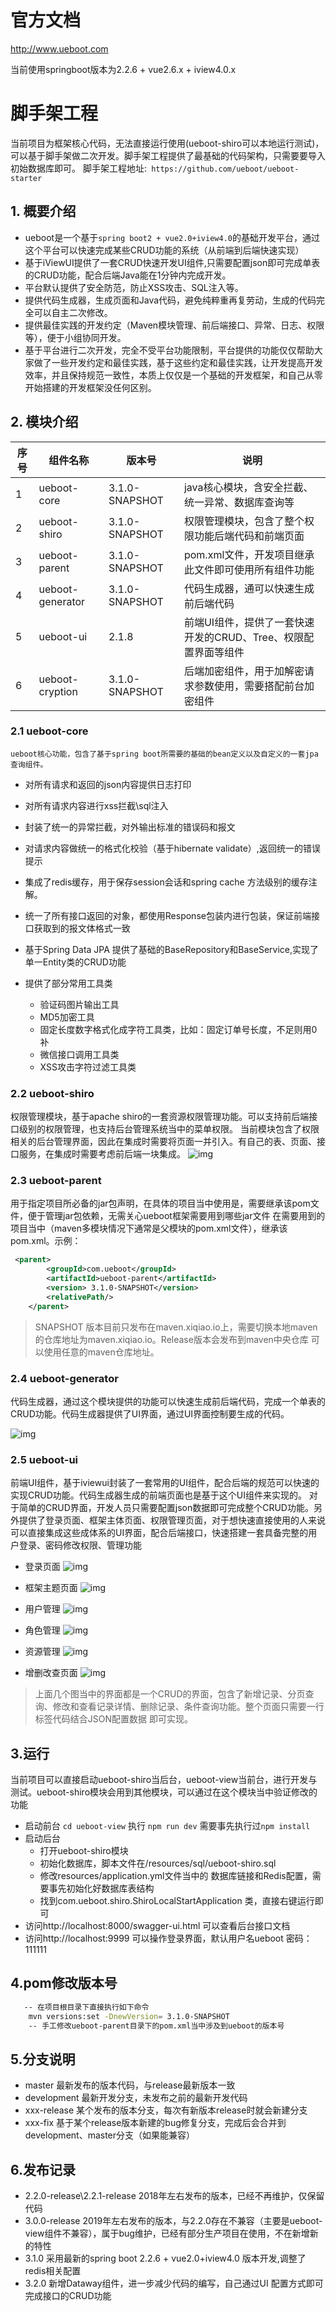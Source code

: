 # 官方文档

http://www.ueboot.com

当前使用springboot版本为2.2.6 + vue2.6.x + iview4.0.x

# 脚手架工程
当前项目为框架核心代码，无法直接运行使用(ueboot-shiro可以本地运行测试)，可以基于脚手架做二次开发。脚手架工程提供了最基础的代码架构，只需要要导入初始数据库即可。
 脚手架工程地址:` https://github.com/ueboot/ueboot-starter`
   
## 1. 概要介绍
  - ueboot是一个基于`spring boot2 + vue2.0+iview4.0`的基础开发平台，通过这个平台可以快速完成某些CRUD功能的系统（从前端到后端快速实现）
  - 基于iViewUI提供了一套CRUD快速开发UI组件,只需要配置json即可完成单表的CRUD功能，配合后端Java能在1分钟内完成开发。
  - 平台默认提供了安全防范，防止XSS攻击、SQL注入等。
  - 提供代码生成器，生成页面和Java代码，避免纯粹重再复劳动，生成的代码完全可以自主二次修改。
  - 提供最佳实践的开发约定（Maven模块管理、前后端接口、异常、日志、权限等），便于小组协同开发。
  - 基于平台进行二次开发，完全不受平台功能限制，平台提供的功能仅仅帮助大家做了一些开发约定和最佳实践，基于这些约定和最佳实践，让开发提高开发效率，并且保持规范一致性，本质上仅仅是一个基础的开发框架，和自己从零开始搭建的开发框架没任何区别。
## 2. 模块介绍
| 序号 | 组件名称 | 版本号 |说明 |
| ------ | ------ | ------ |------ |
1 | ueboot-core | 3.1.0-SNAPSHOT|java核心模块，含安全拦截、统一异常、数据库查询等
2 | ueboot-shiro| 3.1.0-SNAPSHOT|权限管理模块，包含了整个权限功能后端代码和前端页面
3 | ueboot-parent| 3.1.0-SNAPSHOT|pom.xml文件，开发项目继承此文件即可使用所有组件功能
4 | ueboot-generator| 3.1.0-SNAPSHOT|代码生成器，通可以快速生成前后端代码
5 | ueboot-ui|2.1.8 |前端UI组件，提供了一套快速开发的CRUD、Tree、权限配置界面等组件
6 | ueboot-cryption|3.1.0-SNAPSHOT |后端加密组件，用于加解密请求参数使用，需要搭配前台加密组件


### 2.1 ueboot-core
    ueboot核心功能，包含了基于spring boot所需要的基础的bean定义以及自定义的一套jpa查询组件。
- 对所有请求和返回的json内容提供日志打印

- 对所有请求内容进行xss拦截\sql注入

- 封装了统一的异常拦截，对外输出标准的错误码和报文

- 对请求内容做统一的格式化校验（基于hibernate validate）,返回统一的错误提示

- 集成了redis缓存，用于保存session会话和spring cache 方法级别的缓存注解。

- 统一了所有接口返回的对象，都使用Response包装内进行包装，保证前端接口获取到的报文体格式一致

- 基于Spring Data JPA 提供了基础的BaseRepository和BaseService,实现了单一Entity类的CRUD功能

- 提供了部分常用工具类
    - 验证码图片输出工具
    - MD5加密工具
    - 固定长度数字格式化成字符工具类，比如：固定订单号长度，不足则用0补
    - 微信接口调用工具类
    - XSS攻击字符过滤工具类
    
### 2.2 ueboot-shiro
权限管理模块，基于apache shiro的一套资源权限管理功能。可以支持前后端接口级别的权限管理，也支持后台管理系统当中的菜单权限。
当前模块包含了权限相关的后台管理界面，因此在集成时需要将页面一并引入。有自己的表、页面、接口服务，在集成时需要考虑前后端一块集成。
  ![img](docs/images/ueboot-shiro.png)
    
### 2.3 ueboot-parent
用于指定项目所必备的jar包声明，在具体的项目当中使用是，需要继承该pom文件，便于管理jar包依赖，无需关心ueboot框架需要用到哪些jar文件
在需要用到的项目当中（maven多模块情况下通常是父模块的pom.xml文件），继承该pom.xml。示例：
    
``` xml
 <parent>
        <groupId>com.ueboot</groupId>
        <artifactId>ueboot-parent</artifactId>
        <version> 3.1.0-SNAPSHOT</version>
        <relativePath/> 
    </parent>
```
> SNAPSHOT 版本目前只发布在maven.xiqiao.io上，需要切换本地maven的仓库地址为maven.xiqiao.io。Release版本会发布到maven中央仓库
可以使用任意的maven仓库地址。    
  
### 2.4 ueboot-generator
    
代码生成器，通过这个模块提供的功能可以快速生成前后端代码，完成一个单表的CRUD功能。代码生成器提供了UI界面，通过UI界面控制要生成的代码。
  
![img](docs/images/代码生成器.png)
    

### 2.5 ueboot-ui
前端UI组件，基于iviewui封装了一套常用的UI组件，配合后端的规范可以快速的实现CRUD功能。代码生成器生成的前端页面也是基于这个UI组件来实现的。
对于简单的CRUD界面，开发人员只需要配置json数据即可完成整个CRUD功能。另外提供了登录页面、框架主体页面、权限管理页面，对于想快速直接使用的人来说
可以直接集成这些成体系的UI界面，配合后端接口，快速搭建一套具备完整的用户登录、密码修改权限、管理功能

- 登录页面
  ![img](docs/images/shiro/login.png)
    
- 框架主题页面
  ![img](docs/images/shiro/main.png)
  
- 用户管理
  ![img](docs/images/shiro/用户管理.gif) 
   
- 角色管理
  ![img](docs/images/shiro/角色管理.gif) 
   
- 资源管理
  ![img](docs/images/shiro/资源管理.gif)  
  
- 增删改查页面
   ![img](docs/images/shiro/CRUD.gif)  

> 上面几个图当中的界面都是一个CRUD的界面，包含了新增记录、分页查询、修改和查看记录详情、删除记录、条件查询功能。整个页面只需要一行标签代码结合JSON配置数据
即可实现。


## 3.运行

当前项目可以直接启动ueboot-shiro当后台，ueboot-view当前台，进行开发与测试。ueboot-shiro模块会用到其他模块，可以通过在这个模块当中验证修改的功能

- 启动前台
`cd ueboot-view` 执行 `npm run dev` 需要事先执行过`npm install`
- 启动后台
    - 打开ueboot-shiro模块
    - 初始化数据库，脚本文件在/resources/sql/ueboot-shiro.sql
    - 修改resources/application.yml文件当中的 数据库链接和Redis配置，需要事先初始化好数据库表结构
    - 找到com.ueboot.shiro.ShiroLocalStartApplication 类，直接右键运行即可
- 访问http://localhost:8000/swagger-ui.html 可以查看后台接口文档
- 访问http://localhost:9999 可以操作登录界面，默认用户名ueboot 密码：111111
    
    
## 4.pom修改版本号
```bash
   -- 在项目根目录下直接执行如下命令
    mvn versions:set -DnewVersion= 3.1.0-SNAPSHOT
    -- 手工修改ueboot-parent目录下的pom.xml当中涉及到ueboot的版本号

```

## 5.分支说明
- master 最新发布的版本代码，与release最新版本一致
- development 最新开发分支，未发布之前的最新开发代码
- xxx-release 某个发布的版本分支，每次有新版本release时就会新建分支
- xxx-fix 基于某个release版本新建的bug修复分支，完成后会合并到development、master分支（如果能兼容）

## 6.发布记录
- 2.2.0-release\2.2.1-release 2018年左右发布的版本，已经不再维护，仅保留代码
- 3.0.0-release 2019年左右发布的版本，与2.2.0存在不兼容（主要是ueboot-view组件不兼容），属于bug维护，已经有部分生产项目在使用，不在新增新的特性
- 3.1.0 采用最新的spring boot 2.2.6 + vue2.0+iview4.0 版本开发,调整了redis相关配置
- 3.2.0 新增Dataway组件，进一步减少代码的编写，自己通过UI 配置方式即可完成接口的CRUD功能
